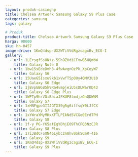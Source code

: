 ```yaml
---
layout: produk-casinghp
title: Chelsea Artwork Samsung Galaxy S9 Plus Case
categories: samsung
tags: galaxy

# Produk
product-title: Chelsea Artwork Samsung Galaxy S9 Plus Case
harga: 90000
sku: hn-0457
image-drive: 1KmQ4dsp-UX2WTiVVdRgzcagxBv_ECG-I
gallery:
  - url: 1LErsgfSs8Ntz-5ShOZHdiCFxwB5UQmbW
    title: Galaxy Note 8
  - url: 1bw15sEdeDmh3-4fwAvgnOzPk_XpCeyW7
    title: Galaxy S6
  - url: 15UaeG5Isxu9kb1xVwfT5pO0y4QMV3Ui0
    title: Galaxy S6 Edge
  - url: 1jBvpGBGB5k9Ra4vmpjeiU5sDLWarKD43
    title: Galaxy S6 Edge Plus
  - url: 1WPTp9hrVDiBhiaJFKUP8lmdjzQnQDWNM
    title: Galaxy S7
  - url: 1xHNFgpoGIIJGTX30g5g6itfsqY0LJfCX
    title: Galaxy S7 Edge
  - url: 1xYWraYMyMHxXFTLPIkNd5VCGe0ErdTPH
    title: Galaxy S8
  - url: 1f-y_PG-YK5atEgYDhjEO9ThCFQ3NzCJR
    title: Galaxy S8 Plus
  - url: 17iJBdCFSON46Lybczn8hv0SkSCmR-4I6
    title: Galaxy S9
  - url: 1KmQ4dsp-UX2WTiVVdRgzcagxBv_ECG-I
    title: Galaxy S9 Plus
---
```


